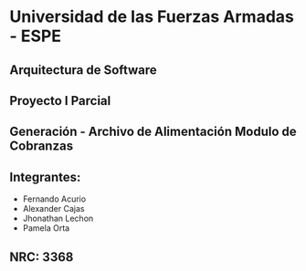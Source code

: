 # Universidad de las Fuerzas Armadas - ESPE
## Arquitectura de Software
## Proyecto I Parcial
## Generación - Archivo de Alimentación Modulo de Cobranzas
## Integrantes:
  * Fernando Acurio
  * Alexander Cajas
  * Jhonathan Lechon
  * Pamela Orta
  
## NRC: 3368
